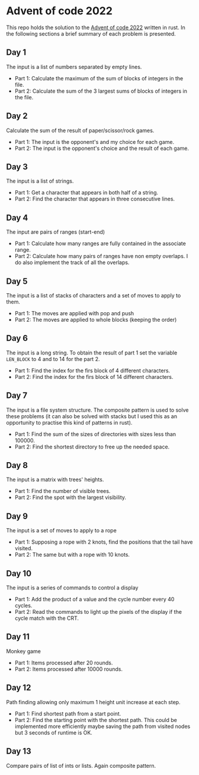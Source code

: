 # Advent of code 2022

This repo holds the solution to the [Advent of code
2022](https://adventofcode.com/2022) written in rust. In the following sections
a brief summary of each problem is presented.

## Day 1

The input is a list of numbers separated by empty lines.

- Part 1: Calculate the maximum of the sum of blocks of integers in the file.
- Part 2: Calculate the sum of the 3 largest sums of blocks of integers in the file.

## Day 2

Calculate the sum of the result of paper/scissor/rock games.

- Part 1: The input is the opponent's and my choice for each game.
- Part 2: The input is the opponent's choice and the result of each game.

## Day 3

The input is a list of strings.

- Part 1: Get a character that appears in both half of a string.
- Part 2: Find the character that appears in three consecutive lines.

## Day 4

The input are pairs of ranges (start-end)

- Part 1: Calculate how many ranges are fully contained in the associate range.
- Part 2: Calculate how many pairs of ranges have non empty overlaps. I do also
  implement the track of all the overlaps.

## Day 5

The input is a list of stacks of characters and a set of moves to apply to them.

- Part 1: The moves are applied with pop and push
- Part 2: The moves are applied to whole blocks (keeping the order)

## Day 6

The input is a long string. To obtain the result of part 1 set the variable
`LEN_BLOCK` to 4 and to 14 for the part 2.

- Part 1: Find the index for the firs block of 4 different characters.
- Part 2: Find the index for the firs block of 14 different characters.

## Day 7

The input is a file system structure. The composite pattern is used to solve
these problems (it can also be solved with stacks but I used this as an
opportunity to practise this kind of patterns in rust).

- Part 1: Find the sum of the sizes of directories with sizes less than 100000.
- Part 2: Find the shortest directory to free up the needed space.

## Day 8

The input is a matrix with trees' heights.

- Part 1: Find the number of visible trees.
- Part 2: Find the spot with the largest visibility.

## Day 9

The input is a set of moves to apply to a rope

- Part 1: Supposing a rope with 2 knots, find the positions that the tail have
  visited.
- Part 2: The same but with a rope with 10 knots.

## Day 10

The input is a series of commands to control a display

- Part 1: Add the product of a value and the cycle number every 40 cycles.
- Part 2: Read the commands to light up the pixels of the display if the cycle
  match with the CRT.

## Day 11

Monkey game

- Part 1: Items processed after 20 rounds.
- Part 2: Items processed after 10000 rounds.

## Day 12

Path finding allowing only maximum 1 height unit increase at each step.

- Part 1: Find shortest path from a start point.
- Part 2: Find the starting point with the shortest path. This could be
  implemented more efficiently maybe saving the path from visited nodes but 3
  seconds of runtime is OK.

## Day 13

Compare pairs of list of ints or lists. Again composite pattern.
